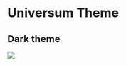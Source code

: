 # Universum Theme

## Dark theme 

![](https://user-images.githubusercontent.com/5122156/201950467-d329b93a-1d2d-4986-acb4-04f71d557925.png)

